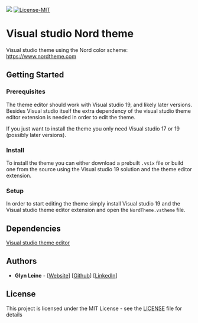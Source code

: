 ![](https://cdn.discordapp.com/attachments/448616491416551438/811560593525702726/unknown.png)
[![License-MIT](https://img.shields.io/github/license/GlynLeine/Visual-studio-Nord-theme)](https://github.com/GlynLeine/Visual-studio-Nord-theme/blob/main/LICENSE)
# Visual studio Nord theme
Visual studio theme using the Nord color scheme: https://www.nordtheme.com

## Getting Started
### Prerequisites
The theme editor should work with Visual studio 19, and likely later versions. Besides Visual studio itself the extra dependency of the visual studio theme editor extension is needed in order to edit the theme.

If you just want to install the theme you only need Visual studio 17 or 19 (possibly later versions).

### Install
To install the theme you can either download a prebuilt `.vsix` file or build one from the source using the Visual studio 19 solution and the theme editor extension.

### Setup
In order to start editing the theme simply install Visual studio 19 and the Visual studio theme editor extension and open the `NordTheme.vstheme` file.

## Dependencies
[Visual studio theme editor](https://marketplace.visualstudio.com/items?itemName=VisualStudioPlatformTeam.ColorThemesforVisualStudio)

## Authors

* **Glyn Leine** - [[Website](https://glynleine.com)] [[Github](https://github.com/GlynLeine)] [[LinkedIn](https://www.linkedin.com/in/glyn-leine-7140a8167/)]

## License
This project is licensed under the MIT License - see the [LICENSE](LICENSE) file for details

